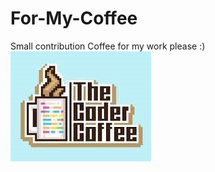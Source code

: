 # For-My-Coffee
Small contribution Coffee for my work please :) 
![skeleton1.7.jpg](https://github.com/KURO-CODE/For-My-Coffee/blob/main/images%20(1).jpg)
